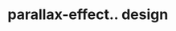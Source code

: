 # parallax-effect.. design                                                                                                                                                                                                                                                                                                                                        
                                     


